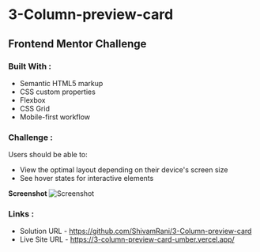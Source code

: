 # 3-Column-preview-card
## Frontend Mentor Challenge

### **Built With :**
- Semantic HTML5 markup
- CSS custom properties
- Flexbox
- CSS Grid
- Mobile-first workflow

### **Challenge :**
Users should be able to:
- View the optimal layout depending on their device's screen size
- See hover states for interactive elements

**Screenshot**
![Screenshot](https://user-images.githubusercontent.com/83000202/122635006-fffd6800-d0fe-11eb-8422-8e9c3c18725e.png)

### Links :
- Solution URL - https://github.com/ShivamRani/3-Column-preview-card
- Live Site URL - https://3-column-preview-card-umber.vercel.app/

